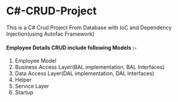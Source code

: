# C#-CRUD-Project
This is a C# Crud Project From Database with IoC and Dependency Injection(using Autofac Framework)

#### Employee Details CRUD include following Models :-
1. Employee Model
2. Business Access Layer(BAL implementation, BAL Interfaces)
3. Data Access Layer(DAL implementation, DAL Interfaces)
4. Helper
5. Service Layer
6. Startup
